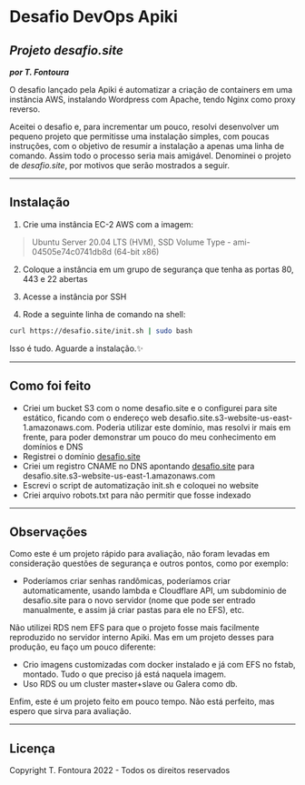 # Desafio DevOps Apiki
## _Projeto desafio.site_  
**_por T. Fontoura_**

O desafio lançado pela Apiki é automatizar a criação de containers em uma instância AWS, instalando Wordpress com Apache, tendo Nginx como proxy reverso.

Aceitei o desafio e, para incrementar um pouco, resolvi desenvolver um pequeno projeto que permitisse uma instalação simples, com poucas instruções, com o objetivo de resumir a instalação a apenas uma linha de comando. Assim todo o processo seria mais amigável.
Denominei o projeto de *desafio.site*, por motivos que serão mostrados a seguir.

---
## Instalação

1. Crie uma instância EC-2 AWS com a imagem: 
 > Ubuntu Server 20.04 LTS (HVM), SSD Volume Type - ami-04505e74c0741db8d (64-bit x86) 

2. Coloque a instância em um grupo de segurança que tenha as portas 80, 443 e 22 abertas

3. Acesse a instância por SSH

4. Rode a seguinte linha de comando na shell:

```sh
curl https://desafio.site/init.sh | sudo bash
```
Isso é tudo. Aguarde a instalação.✨
 
---
## Como foi feito

- Criei um bucket S3 com o nome desafio.site e o configurei para site estático, ficando com o endereço web desafio.site.s3-website-us-east-1.amazonaws.com. Poderia utilizar este domínio, mas resolvi ir mais em frente, para poder demonstrar um pouco do meu conhecimento em domínios e DNS
- Registrei o domínio [desafio.site](https://desafio.site)
- Criei um registro CNAME no DNS apontando [desafio.site](https://desafio.site) para desafio.site.s3-website-us-east-1.amazonaws.com
- Escrevi o script de automatização init.sh e coloquei no website
- Criei arquivo robots.txt para não permitir que fosse indexado

---
 ## Observações

Como este é um projeto rápido para avaliação, não foram levadas em consideração questões de segurança e outros pontos, como por exemplo: 
- Poderíamos criar senhas randômicas, poderíamos criar automaticamente, usando lambda e Cloudflare API, um subdominio de desafio.site para o novo servidor (nome que pode ser entrado manualmente, e assim já criar pastas para ele no EFS), etc.

Não utilizei RDS nem EFS para que o projeto fosse mais facilmente reproduzido no servidor interno Apiki. Mas em um projeto desses para produção, eu faço um pouco diferente:
 - Crio imagens customizadas com docker instalado e já com EFS no fstab, montado. Tudo o que preciso já está naquela imagem.  
 - Uso RDS ou um cluster master+slave ou Galera como db.


Enfim, este é um projeto feito em pouco tempo. Não está perfeito, mas espero que sirva para avaliação.


---
## Licença
Copyright T. Fontoura 2022 - Todos os direitos reservados



